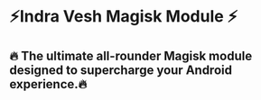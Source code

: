 # ⚡Indra Vesh Magisk Module ⚡
## 🔥 The ultimate all-rounder Magisk module designed to supercharge your Android experience.🔥

